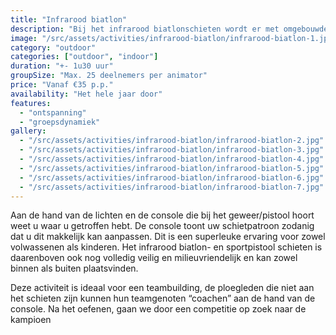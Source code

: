 ```yaml
---
title: "Infrarood biatlon"
description: "Bij het infrarood biatlonschieten wordt er met omgebouwde biatlongeweren geschoten op een biatlon doel, de sportpistolen worden op een normaal doel gericht"
image: "/src/assets/activities/infrarood-biatlon/infrarood-biatlon-1.jpg"
category: "outdoor"
categories: ["outdoor", "indoor"]
duration: "+- 1u30 uur"
groupSize: "Max. 25 deelnemers per animator"
price: "Vanaf €35 p.p."
availability: "Het hele jaar door"
features:
  - "ontspanning"
  - "groepsdynamiek"
gallery:
  - "/src/assets/activities/infrarood-biatlon/infrarood-biatlon-2.jpg"
  - "/src/assets/activities/infrarood-biatlon/infrarood-biatlon-3.jpg"
  - "/src/assets/activities/infrarood-biatlon/infrarood-biatlon-4.jpg"
  - "/src/assets/activities/infrarood-biatlon/infrarood-biatlon-5.jpg"
  - "/src/assets/activities/infrarood-biatlon/infrarood-biatlon-6.jpg"
  - "/src/assets/activities/infrarood-biatlon/infrarood-biatlon-7.jpg"
---
```


Aan de hand van de lichten en de console die bij het geweer/pistool hoort weet u waar u getroffen hebt. De console toont uw schietpatroon zodanig dat u dit makkelijk kan aanpassen. Dit is een superleuke ervaring voor zowel volwassenen als kinderen. Het infrarood biatlon- en sportpistool schieten is daarenboven ook nog volledig veilig en milieuvriendelijk en kan zowel binnen als buiten plaatsvinden.

Deze activiteit is ideaal voor een teambuilding, de ploegleden die niet aan het schieten zijn kunnen hun teamgenoten “coachen” aan de hand van de console. Na het oefenen, gaan we door een competitie op zoek naar de kampioen
